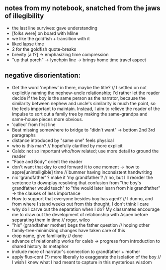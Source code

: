 ## notes from my notebook, snatched from the jaws of illegibility

+ the last line survives: gave understanding
+ [folks were] on board with Milne
+ we like the goldfish + transition with it
+ liked lapse time
+ 2 for the goldfish quote-breaks
+ brevity [a f?] -> emphasizing time compression 
+ "up that porch" -> lynchpin line -> brings home time travel aspect

## negative disorientation:
+ Get the word 'nephew' in there, maybe the title? // I settled on not explicitly naming the nephew-uncle relationship; I'd rather let the reader decide if the boy is the same person as the narrator, because the similarity between nephew and uncle's similarity is much the point, so the feels important to maintain. Instead, I aim to relieve the reader of the impulse to sort out a family tree by making the same-grandpa and same-house pieces more obvious.
+ 'called' from first line
+ Beat missing somewhere to bridge to "didn't want" -> bottom 2nd 3rd paragraphs
+ distance introduced by "same one" feels physical
+ who is this man? // hopefully clarified by more explicit 
+ Caleb: not so important who/how related; use more detail to ground the reader
+ "Face and Body" orient the reader
+ don't want that day to end forward it to one moment -> how to appre[unintelligible] time // bummer having inconsistent handwriting
+ nix 'grandfather' ? make it 'my grandfather'? // no, but I'll reorder the sentence to downplay resolving that confusion from "the boy's grandfather would teach" to "the would later learn from his grandfather" -> the clauses of less importance
+ How to support that everyone besides boy has aged? // I dunno, and from where I stand weeks out from this thought, I don't think I care
+ why do I carve out the separation when I do? My classmates encourage me to draw out the development of relationship with Aspen before separating them in time // roger, wilco
+ "his" (grandfather mother) begs the father question // hoping other family-tree-minimizing changes have taken care of this
+ drop name, give familiarity // done
+ advance of relationship works for caleb -> progress from introduction to shared history its metaphor
+ include more of narrator's connection to grandfather + mother
+ apply flux-cont (?) more liberally to exaggerate the isolation of the boy // I wish I knew what I had meant to capture in this mysterious wisdom
